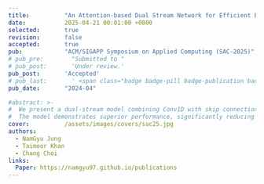 ```yaml
---
title:          "An Attention-based Dual Stream Network for Efficient Electricity Price Forecasting"
date:           2025-04-21 00:01:00 +0800
selected:       true
revision:       false
accepted:       true
pub:            "ACM/SIGAPP Symposium on Applied Computing (SAC-2025)"
# pub_pre:        "Submitted to "
# pub_post:       'Under review.'
pub_post:       'Accepted'
# pub_last:       ' <span class="badge badge-pill badge-publication badge-success">Spotlight</span>'
pub_date:       "2024-04"

#abstract: >-
#  We present a dual-stream model combining Conv1D with skip connections and modified GRUs, enhanced by Spatial and Soft Attention mechanisms, for electricity price forecasting.
#  The model demonstrates superior performance, significantly reducing prediction errors across regions like New South Wales (69.33% MAE reduction) and Tasmania (16.18% MAE reduction).
cover:          /assets/images/covers/sac25.jpg
authors:
  - NamGyu Jung
  - Taimoor Khan
  - Chang Choi
links:
  Paper: https://namgyu97.github.io/publications
---
```

